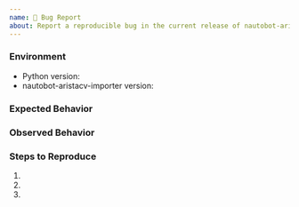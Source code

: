 ```yaml
---
name: 🐛 Bug Report
about: Report a reproducible bug in the current release of nautobot-aristacv-importer
---
```


### Environment
* Python version:  <!-- Example: 3.7.7 -->
* nautobot-aristacv-importer version:  <!-- Example: 1.0.0 -->

<!-- What did you expect to happen? -->
### Expected Behavior


<!-- What happened instead? -->
### Observed Behavior

<!--
    Describe in detail the exact steps that someone else can take to reproduce
    this bug using the current release.
-->
### Steps to Reproduce
1.
2.
3.